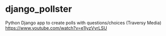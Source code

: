 # django_pollster
Python Django app to create polls with questions/choices (Traversy Media)  
https://www.youtube.com/watch?v=e1IyzVyrLSU
